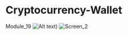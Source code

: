 # Cryptocurrency-Wallet
Module_19
![Alt text](https://user-images.githubusercontent.com/90226954/152734258-2f79c9d9-c6af-4895-9631-5e47fe87dc0b.png))
![Screen_2](https://user-images.githubusercontent.com/90226954/152734344-6e041c79-c4e8-4dbf-b779-745d88d17319.png)
